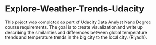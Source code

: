 # Explore-Weather-Trends-Udacity
This poject was completed as part of Udacity Data Analyst Nano Degree course requirements. The goal is to create visualization and write up describing the similarities and differences between global temperature trends and temperature trends in the big city to the local city. (Riyadh).


